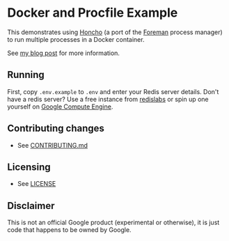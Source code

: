 # Docker and Procfile Example

This demonstrates using [Honcho]() (a port of the [Foreman]() process manager) to run multiple processes in a Docker container.

See [my blog post]() for more information.

## Running

First, copy ``.env.example`` to ``.env`` and enter your Redis server details. Don't have a redis server? Use a free instance from [redislabs](https://redislabs.com) or spin up one yourself on [Google Compute Engine](https://cloud.google.com/solutions/redis/click-to-deploy).

## Contributing changes

* See [CONTRIBUTING.md](CONTRIBUTING.md)

## Licensing

* See [LICENSE](LICENSE)

## Disclaimer

This is not an official Google product (experimental or otherwise), it is just code that happens to be owned by Google.
